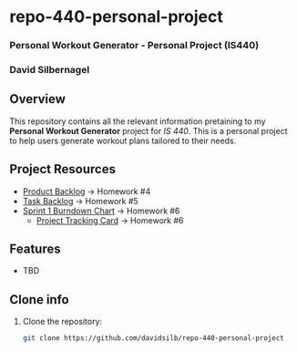 # repo-440-personal-project
### Personal Workout Generator - Personal Project (IS440)
### David Silbernagel

## Overview
This repository contains all the relevant information pretaining to my **Personal Workout Generator** project for *IS 440*. This is a personal project to help users generate workout plans tailored to their needs.

## Project Resources
- [Product Backlog](https://github.com/users/davidsilb/projects/1/views/1) → Homework #4
- [Task Backlog](https://github.com/users/davidsilb/projects/2/views/1) → Homework #5
- [Sprint 1 Burndown Chart](https://docs.google.com/spreadsheets/d/1oWukNMGmNIJFDT58cUHw_NpxLfWbQL6VuF5YzZt2ljg/edit?usp=sharing) → Homework #6
   - [Project Tracking Card](https://github.com/users/davidsilb/projects/1/views/1?pane=issue&itemId=99078006) → Homework #6

## Features
- TBD

## Clone info
1. Clone the repository:
   ```sh
   git clone https://github.com/davidsilb/repo-440-personal-project
